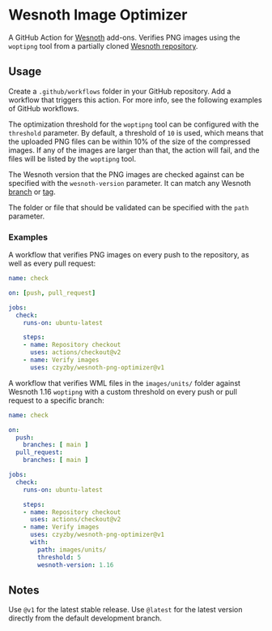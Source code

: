 # Wesnoth Image Optimizer

A GitHub Action for [Wesnoth](https://www.wesnoth.org/) add-ons.
Verifies PNG images using the `woptipng` tool from a partially cloned
[Wesnoth repository](https://github.com/wesnoth/wesnoth).

## Usage

Create a `.github/workflows` folder in your GitHub repository.
Add a workflow that triggers this action. For more info, see
the following examples of GitHub workflows.

The optimization threshold for the `woptipng` tool can be configured
with the `threshold` parameter. By default, a threshold of `10` is used,
which means that the uploaded PNG files can be within 10% of the size
of the compressed images. If any of the images are larger than that,
the action will fail, and the files will be listed by the `woptipng` tool.

The Wesnoth version that the PNG images are checked against can
be specified with the `wesnoth-version` parameter. It can match
any Wesnoth [branch](https://github.com/wesnoth/wesnoth/branches)
or [tag](https://github.com/wesnoth/wesnoth/tags).

The folder or file that should be validated can be specified with
the `path` parameter.

### Examples

A workflow that verifies PNG images on every push to the repository,
as well as every pull request:

```yaml
name: check

on: [push, pull_request]

jobs:
  check:
    runs-on: ubuntu-latest

    steps:
    - name: Repository checkout
      uses: actions/checkout@v2
    - name: Verify images
      uses: czyzby/wesnoth-png-optimizer@v1
```


A workflow that verifies WML files in the `images/units/` folder against
Wesnoth 1.16 `woptipng` with a custom threshold on every push or pull
request to a specific branch:

```yaml
name: check

on:
  push:
    branches: [ main ]
  pull_request:
    branches: [ main ]

jobs:
  check:
    runs-on: ubuntu-latest

    steps:
    - name: Repository checkout
      uses: actions/checkout@v2
    - name: Verify images
      uses: czyzby/wesnoth-png-optimizer@v1
      with:
        path: images/units/
        threshold: 5
        wesnoth-version: 1.16
```

## Notes

Use `@v1` for the latest stable release. Use `@latest` for the latest
version directly from the default development branch.
